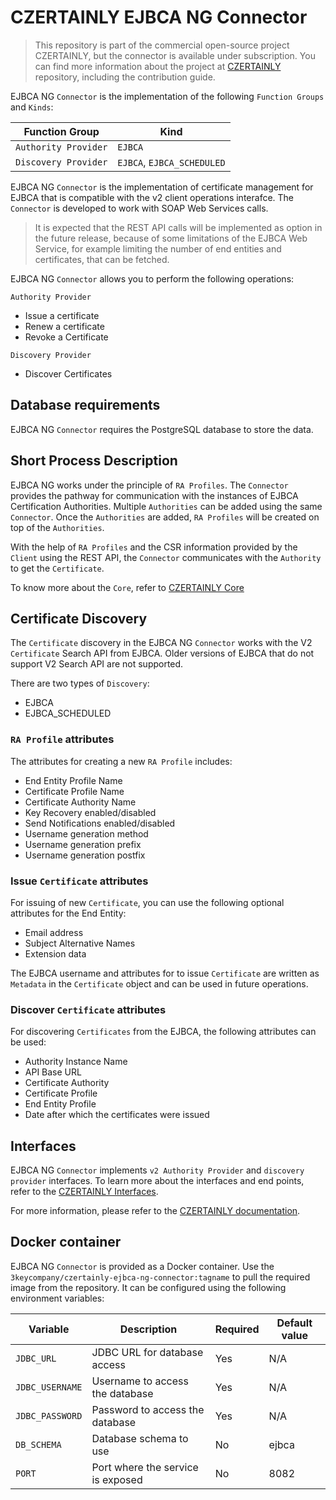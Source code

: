 # CZERTAINLY EJBCA NG Connector

> This repository is part of the commercial open-source project CZERTAINLY, but the connector is available under subscription. You can find more information about the project at [CZERTAINLY](https://github.com/3KeyCompany/CZERTAINLY) repository, including the contribution guide.

EJBCA NG `Connector` is the implementation of the following `Function Groups` and `Kinds`:

| Function Group | Kind |
| --- | --- |
| `Authority Provider` | `EJBCA` |
| `Discovery Provider` | `EJBCA`, `EJBCA_SCHEDULED` |

EJBCA NG `Connector` is the implementation of certificate management for EJBCA that is compatible with the v2 client operations interafce. The `Connector` is developed to work with SOAP Web Services calls.

> It is expected that the REST API calls will be implemented as option in the future release, because of some limitations of the EJBCA Web Service, for example limiting the number of end entities and certificates, that can be fetched.

EJBCA NG `Connector` allows you to perform the following operations:

`Authority Provider`
- Issue a certificate
- Renew a certificate
- Revoke a Certificate

`Discovery Provider`
- Discover Certificates

## Database requirements

EJBCA NG `Connector` requires the PostgreSQL database to store the data.

## Short Process Description

EJBCA NG works under the principle of `RA Profiles`. The `Connector` provides the pathway for communication with the instances of EJBCA Certification Authorities. Multiple `Authorities` can be added using the same `Connector`. Once the `Authorities` are added, `RA Profiles` will be created on top of the `Authorities`.

With the help of `RA Profiles` and the CSR information provided by the `Client` using the REST API, the `Connector` communicates with the `Authority` to get the `Certificate`.

To know more about the `Core`, refer to [CZERTAINLY Core](https://github.com/3KeyCompany/CZERTAINLY-Core)

## Certificate Discovery

The `Certificate` discovery in the EJBCA NG `Connector` works with the V2 `Certificate` Search API from EJBCA. Older versions of EJBCA that do not support V2 Search API are not supported.

There are two types of `Discovery`:
- EJBCA
- EJBCA_SCHEDULED

### `RA Profile` attributes

The attributes for creating a new `RA Profile` includes:
- End Entity Profile Name
- Certificate Profile Name
- Certificate Authority Name
- Key Recovery enabled/disabled
- Send Notifications enabled/disabled
- Username generation method
- Username generation prefix
- Username generation postfix

### Issue `Certificate` attributes

For issuing of new `Certificate`, you can use the following optional attributes for the End Entity:
- Email address
- Subject Alternative Names
- Extension data

The EJBCA username and attributes for to issue `Certificate` are written as `Metadata` in the `Certificate` object and can be used in future operations.

### Discover `Certificate` attributes

For discovering `Certificates` from the EJBCA, the following attributes can be used:
- Authority Instance Name
- API Base URL
- Certificate Authority
- Certificate Profile
- End Entity Profile
- Date after which the certificates were issued



## Interfaces

EJBCA NG `Connector` implements `v2 Authority Provider` and `discovery provider` interfaces. To learn more about the interfaces and end points, refer to the [CZERTAINLY Interfaces](https://github.com/3KeyCompany/CZERTAINLY-Interfaces).

For more information, please refer to the [CZERTAINLY documentation](https://docs.czertainly.com).

## Docker container

EJBCA NG `Connector` is provided as a Docker container. Use the `3keycompany/czertainly-ejbca-ng-connector:tagname` to pull the required image from the repository. It can be configured using the following environment variables:

| Variable | Description | Required | Default value |
| --- | --- | --- | --- |
| `JDBC_URL` | JDBC URL for database access | Yes | N/A |
| `JDBC_USERNAME` | Username to access the database | Yes | N/A |
| `JDBC_PASSWORD` | Password to access the database | Yes | N/A |
| `DB_SCHEMA` | Database schema to use | No | ejbca |
| `PORT` | Port where the service is exposed | No | 8082 |